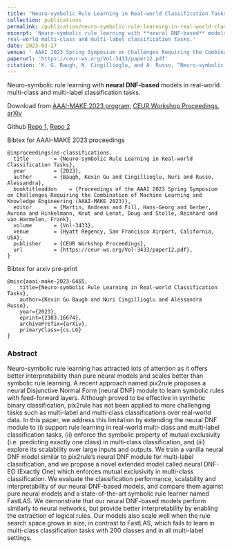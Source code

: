 ```yaml
---
title: "Neuro-symbolic Rule Learning in Real-world Classification Tasks"
collection: publications
permalink: /publication/neuro-symbolic-rule-learning-in-real-world-classification-tasks
excerpt: 'Neuro-symbolic rule learning with **neural DNF-based** models in
real-world multi-class and multi-label classification tasks.'
date: 2023-03-27
venue: ' AAAI 2023 Spring Symposium on Challenges Requiring the Combination of Machine Learning and Knowledge Engineering (AAAI-MAKE 2023)'
paperurl: 'https://ceur-ws.org/Vol-3433/paper12.pdf'
citation: 'K. G. Baugh, N. Cingillioglu, and A. Russo, “Neuro-symbolic Rule Learning in Real-world Classification Tasks,” in Proceedings of the AAAI 2023 Spring Symposium on Challenges Requiring the Combination of Machine Learning and Knowledge Engineering (AAAI-MAKE 2023), A. Martin, H.-G. Fill, A. Gerber, K. Hinkelmann, D. Lenat, R. Stolle, and F. van Harmelen, Eds., CEUR Workshop Proceedings, 2023.'
---
```


Neuro-symbolic rule learning with **neural DNF-based** models in real-world
multi-class and multi-label classification tasks.

Download from [AAAI-MAKE 2023 program](https://proceedings.aaai-make.info/AAAI-MAKE-PREPRINTS-2023/Paper_6465.pdf),
[CEUR Workshop Proceedings](https://ceur-ws.org/Vol-3433/paper12.pdf),
[arXiv](https://arxiv.org/abs/2303.16674)

Github [Repo 1](https://github.com/kittykg/neural-dnf-cub), [Repo 2](https://github.com/kittykg/neural-dnf-tmc)

Bibtex for AAAI-MAKE 2023 proceedings

```
@inproceedings{ns-classifications,
  title        = {Neuro-symbolic Rule Learning in Real-world Classification Tasks},
  year         = {2023},
  author       = {Baugh, Kexin Gu and Cingillioglu, Nuri and Russo, Alessandra},
  booktitleaddon    = {Proceedings of the AAAI 2023 Spring Symposium on Challenges Requiring the Combination of Machine Learning and Knowledge Engineering (AAAI-MAKE 2023)},
  editor       = {Martin, Andreas and Fill, Hans-Georg and Gerber, Aurona and Hinkelmann, Knut and Lenat, Doug and Stolle, Reinhard and van Harmelen, Frank},
  volume       = {Vol-3433},
  venue        = {Hyatt Regency, San Francisco Airport, California, USA},
  publisher    = {CEUR Workshop Proceedings},
  url          = {https://ceur-ws.org/Vol-3433/paper12.pdf},
}
```

Bibtex for arxiv pre-print

```
@misc{aaai-make-2023-6465,
    title={Neuro-symbolic Rule Learning in Real-world Classification Tasks},
    author={Kexin Gu Baugh and Nuri Cingillioglu and Alessandra Russo},
    year={2023},
    eprint={2303.16674},
    archivePrefix={arXiv},
    primaryClass={cs.LG}
}
```

### Abstract

Neuro-symbolic rule learning has attracted lots of attention as it offers better interpretability than pure neural models and scales better than symbolic rule
learning. A recent approach named pix2rule proposes a neural Disjunctive Normal
Form (neural DNF) module to learn symbolic rules with feed-forward layers.
Although proved to be effective in synthetic binary classification, pix2rule has
not been applied to more challenging tasks such as multi-label and multi-class
classifications over real-world data. In this paper, we address this limitation
by extending the neural DNF module to (i) support rule learning in real-world
multi-class and multi-label classification tasks, (ii) enforce the symbolic
property of mutual exclusivity (i.e. predicting exactly one class) in
multi-class classification, and (iii) explore its scalability over large inputs
and outputs. We train a vanilla neural DNF model similar to pix2rule’s neural
DNF module for multi-label classification, and we propose a novel extended model
called neural DNF-EO (Exactly One) which enforces mutual exclusivity in
multi-class classification. We evaluate the classification performance,
scalability and interpretability of our neural DNF-based models, and compare
them against pure neural models and a state-of-the-art symbolic rule learner
named FastLAS. We demonstrate that our neural DNF-based models perform similarly
to neural networks, but provide better interpretability by enabling the
extraction of logical rules. Our models also scale well when the rule search
space grows in size, in contrast to FastLAS, which fails to learn in multi-class
classification tasks with 200 classes and in all multi-label settings.
